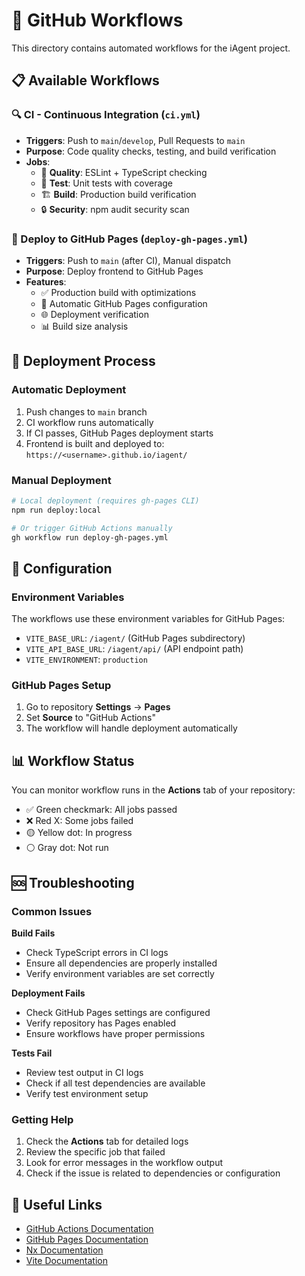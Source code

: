 # 🔄 GitHub Workflows

This directory contains automated workflows for the iAgent project.

## 📋 Available Workflows

### 🔍 CI - Continuous Integration (`ci.yml`)
- **Triggers**: Push to `main`/`develop`, Pull Requests to `main`
- **Purpose**: Code quality checks, testing, and build verification
- **Jobs**:
  - 🧹 **Quality**: ESLint + TypeScript checking
  - 🧪 **Test**: Unit tests with coverage
  - 🏗️ **Build**: Production build verification
  - 🔒 **Security**: npm audit security scan

### 🚀 Deploy to GitHub Pages (`deploy-gh-pages.yml`)
- **Triggers**: Push to `main` (after CI), Manual dispatch
- **Purpose**: Deploy frontend to GitHub Pages
- **Features**:
  - ✅ Production build with optimizations
  - 🔧 Automatic GitHub Pages configuration
  - 🌐 Deployment verification
  - 📊 Build size analysis

## 🎯 Deployment Process

### Automatic Deployment
1. Push changes to `main` branch
2. CI workflow runs automatically
3. If CI passes, GitHub Pages deployment starts
4. Frontend is built and deployed to: `https://<username>.github.io/iagent/`

### Manual Deployment
```bash
# Local deployment (requires gh-pages CLI)
npm run deploy:local

# Or trigger GitHub Actions manually
gh workflow run deploy-gh-pages.yml
```

## 🔧 Configuration

### Environment Variables
The workflows use these environment variables for GitHub Pages:
- `VITE_BASE_URL`: `/iagent/` (GitHub Pages subdirectory)
- `VITE_API_BASE_URL`: `/iagent/api/` (API endpoint path)
- `VITE_ENVIRONMENT`: `production`

### GitHub Pages Setup
1. Go to repository **Settings** → **Pages**
2. Set **Source** to "GitHub Actions"
3. The workflow will handle deployment automatically

## 📊 Workflow Status

You can monitor workflow runs in the **Actions** tab of your repository:
- ✅ Green checkmark: All jobs passed
- ❌ Red X: Some jobs failed
- 🟡 Yellow dot: In progress
- ⚪ Gray dot: Not run

## 🆘 Troubleshooting

### Common Issues

**Build Fails**
- Check TypeScript errors in CI logs
- Ensure all dependencies are properly installed
- Verify environment variables are set correctly

**Deployment Fails**
- Check GitHub Pages settings are configured
- Verify repository has Pages enabled
- Ensure workflows have proper permissions

**Tests Fail**
- Review test output in CI logs
- Check if all test dependencies are available
- Verify test environment setup

### Getting Help

1. Check the **Actions** tab for detailed logs
2. Review the specific job that failed
3. Look for error messages in the workflow output
4. Check if the issue is related to dependencies or configuration

## 🔗 Useful Links

- [GitHub Actions Documentation](https://docs.github.com/en/actions)
- [GitHub Pages Documentation](https://docs.github.com/en/pages)
- [Nx Documentation](https://nx.dev)
- [Vite Documentation](https://vitejs.dev)
